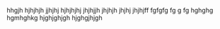 hhgjh
hjhjhjh
jjhjhj
hjhjhjhj
jhjhjjh
jhjhjh
jhjhj
jhjhjff
fgfgfg
fg
g
fg
hghghg
hgmhghkg
hjghjghjgh
hjghgjhjgh
